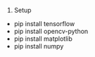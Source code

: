 1. Setup
- pip install tensorflow
- pip install opencv-python
- pip install matplotlib
- pip install numpy
